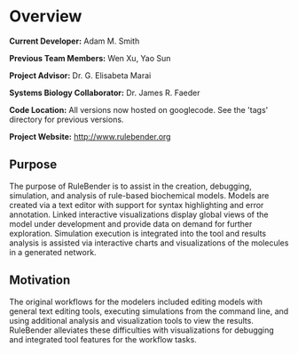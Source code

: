 # Overview #

**Current Developer:** Adam M. Smith

**Previous Team Members:** Wen Xu, Yao Sun

**Project Advisor:** Dr. G. Elisabeta Marai

**Systems Biology Collaborator:** Dr. James R. Faeder

**Code Location:** All versions now hosted on googlecode.  See the 'tags' directory for previous versions.

**Project Website:** http://www.rulebender.org

## Purpose ##

The purpose of RuleBender is to assist in the creation, debugging, simulation, and analysis of rule-based biochemical models.  Models are created via a text editor with support for syntax highlighting and error annotation.  Linked interactive visualizations display global views of the model under development and provide data on demand for further exploration.  Simulation execution is integrated into the tool and results analysis is assisted via interactive charts and visualizations of the molecules in a generated network.

## Motivation ##

The original workflows for the modelers included editing models with general text editing tools, executing simulations from the command line, and using additional analysis and visualization tools to view the results.  RuleBender alleviates these difficulties with visualizations for debugging and integrated tool features for the workflow tasks.